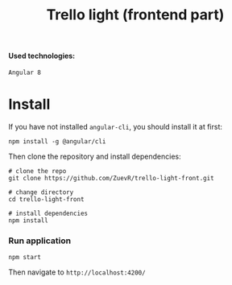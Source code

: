 <p align="center">
    <h1 align="center">Trello light (frontend part)</h1>
    <br>
</p>

#### Used technologies:
`Angular 8`

# Install

If you have not installed `angular-cli`, you should install it at first:
~~~
npm install -g @angular/cli
~~~
Then clone the repository and install dependencies:
```shell
# clone the repo
git clone https://github.com/ZuevR/trello-light-front.git

# change directory
cd trello-light-front

# install dependencies
npm install
```
### Run application
~~~
npm start
~~~
Then navigate to `http://localhost:4200/`
